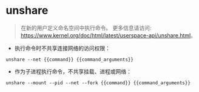 # unshare

> 在新的用户定义命名空间中执行命令。
> 更多信息请访问: <https://www.kernel.org/doc/html/latest/userspace-api/unshare.html>。

- 执行命令时不共享连接网络的访问权限：

`unshare --net {{command}} {{command_arguments}}`

- 作为子进程执行命令，不共享挂载、进程或网络：

`unshare --mount --pid --net --fork {{command}} {{command_arguments}}`